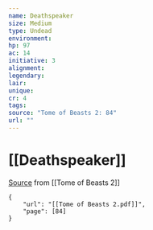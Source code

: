 ```yaml
---
name: Deathspeaker
size: Medium
type: Undead
environment: 
hp: 97
ac: 14
initiative: 3
alignment: 
legendary: 
lair: 
unique: 
cr: 4
tags: 
source: "Tome of Beasts 2: 84"
url: ""
---
```

# [[Deathspeaker]]

[Source](zotero://open-pdf/library/items/9UQIAB6R?page=84) from [[Tome of Beasts 2]]

```pdf
{
	"url": "[[Tome of Beasts 2.pdf]]",
	"page": [84]
}
```


